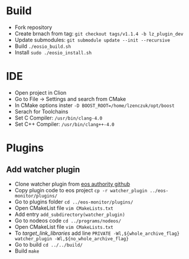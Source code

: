 # Build
* Fork repository
* Create brnach from tag: `git checkout tags/v1.1.4 -b lz_plugin_dev`
* Update submodules: `git submodule update --init --recursive`
* Build `./eosio_build.sh`
* Install `sudo ./eosio_install.sh`
# IDE
* Open project in Clion
* Go to File -> Settings and search from CMake
* In CMake options inster `-D BOOST_ROOT=/home/lzenczuk/opt/boost`
* Serach for Toolchains
* Set C Compiler: `/usr/bin/clang-4.0`
* Set C++ Compiler: `/usr/bin/clang++-4.0`
# Plugins
## Add watcher plugin
* Clone watcher plugin from [eos authority github](https://github.com/eosauthority/eosio-watcher-plugin) 
* Copy plugin code to eos project `cp -r watcher_plugin ../eos-monitor/plugins/`
* Go to plugins folder `cd ../eos-monitor/plugins/`
* Open CMakeList file `vim CMakeLists.txt`
* Add entry `add_subdirectory(watcher_plugin)`
* Go to nodeos code `cd ../programs/nodeos/`
* Open CMakeList file `vim CMakeLists.txt`
* To *target_link_libraries* add line `PRIVATE -Wl,${whole_archive_flag} watcher_plugin -Wl,${no_whole_archive_flag}`
* Go to build `cd ../../build/`
* Build `make`

